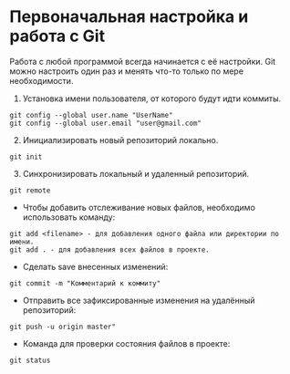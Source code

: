 # Первоначальная настройка и работа с Git
Работа с любой программой всегда начинается с её настройки. Git можно настроить один раз и менять что-то только по мере необходимости.

1. Установка имени пользователя, от которого будут идти коммиты.

```git
git config --global user.name "UserName"
git config --global user.email "user@gmail.com"
```
2. Инициализировать новый репозиторий локально.

```git
git init
```

3. Синхронизировать локальный и удаленный репозиторий.

```git
git remote
```

* Чтобы добавить отслеживание новых файлов, необходимо использовать команду:

```git
git add <filename> - для добавления одного файла или директории по имени.
git add . - для добавления всех файлов в проекте.
```

* Сделать save внесенных изменений:

```git
git commit -m "Комментарий к коммиту"
```

* Отправить все зафиксированные изменения на удалённый репозиторий:

```git
git push -u origin master"
```

* Команда для проверки состояния файлов в проекте:

```git
git status
```
